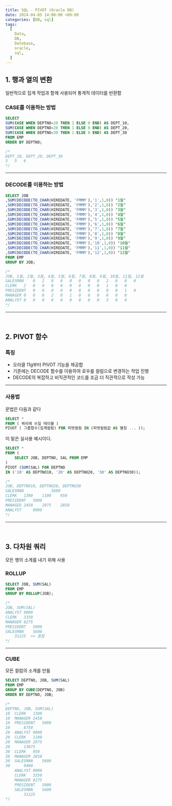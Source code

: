 ```yaml
---
title: SQL - PIVOT (Oracle DB)
date: 2024-04-05 14:00:00 +09:00
categories: [DB, sql]
tags:
  [
    Data,
    DB,
    Datebase,
    oracle,
    sql,
  ]
---
```


## 1. 행과 열의 변환

일반적으로 집계 작업과 함께 사용되어 통계적 데이터를 반환함

### CASE를 이용하는 방법

```sql
SELECT
SUM(CASE WHEN DEPTNO=10 THEN 1 ELSE 0 END) AS DEPT_10,
SUM(CASE WHEN DEPTNO=20 THEN 1 ELSE 0 END) AS DEPT_20,
SUM(CASE WHEN DEPTNO=30 THEN 1 ELSE 0 END) AS DEPT_30
FROM EMP
ORDER BY DEPTNO;

/*
DEPT_10, DEPT_20, DEPT_30
3	5	6
*/
```

<hr>

### DECODE를 이용하는 방법

```sql
SELECT JOB
,SUM(DECODE(TO_CHAR(HIREDATE, 'FMMM'),'1',1,0)) "1월"
,SUM(DECODE(TO_CHAR(HIREDATE, 'FMMM'),'2',1,0)) "2월"
,SUM(DECODE(TO_CHAR(HIREDATE, 'FMMM'),'3',1,0)) "3월"
,SUM(DECODE(TO_CHAR(HIREDATE, 'FMMM'),'4',1,0)) "4월"
,SUM(DECODE(TO_CHAR(HIREDATE, 'FMMM'),'5',1,0)) "5월"
,SUM(DECODE(TO_CHAR(HIREDATE, 'FMMM'),'6',1,0)) "6월"
,SUM(DECODE(TO_CHAR(HIREDATE, 'FMMM'),'7',1,0)) "7월"
,SUM(DECODE(TO_CHAR(HIREDATE, 'FMMM'),'8',1,0)) "8월"
,SUM(DECODE(TO_CHAR(HIREDATE, 'FMMM'),'9',1,0)) "9월"
,SUM(DECODE(TO_CHAR(HIREDATE, 'FMMM'),'10',1,0)) "10월"
,SUM(DECODE(TO_CHAR(HIREDATE, 'FMMM'),'11',1,0)) "11월"
,SUM(DECODE(TO_CHAR(HIREDATE, 'FMMM'),'12',1,0)) "12월"
FROM EMP
GROUP BY JOB;

/*
JOB, 1월, 2월, 3월, 4월, 5월, 6월, 7월, 8월, 9월, 10월, 11월, 12월
SALESMAN	0	2	0	0	0	0	0	0	2	0	0	0
CLERK	2	0	0	0	0	0	0	0	0	1	0	0
PRESIDENT	0	0	0	0	0	0	0	0	0	0	1	0
MANAGER	0	0	0	2	0	1	0	0	0	0	0	0
ANALYST	0	0	0	0	0	0	0	0	0	3	0	0
*/
```

<hr><br>

## 2. PIVOT 함수

### 특징

- 오라클 11g부터 PIVOT 기능을 제공합
- 기존에는 DECODE 함수를 이용하여 로우를 컬럼으로 변경하는 작업 진행
- DECODE의 복잡하고 비직관적인 코드를 조금 더 직관적으로 작성 가능

<hr>

### 사용법

문법은 다음과 같다

```sql
SELECT *
FROM ( 쿼리에 쓰일 테이블 )
PIVOT ( 그룹합수(집계컬럼) FOR 피벗컬럼 IN (피벗컬럼값 AS 별칭 ... ));
```

이 밑은 실사용 예시이다.

```sql
SELECT *
FROM (
    SELECT JOB, DEPTNO, SAL FROM EMP
) 
PIVOT (SUM(SAL) FOR DEPTNO 
IN ('10' AS DEPTNO10, '20' AS DEPTNO20, '30' AS DEPTNO30));

/*
JOB, DEPTNO10, DEPTNO20, DEPTNO30
SALESMAN			5600
CLERK	1300	1100	950
PRESIDENT	5000		
MANAGER	2450	2975	2850
ANALYST		9000	
*/
```

<hr><br>

## 3. 다차원 쿼리

모든 행의 소계를 내기 위해 사용

### ROLLUP

```sql
SELECT JOB, SUM(SAL)
FROM EMP
GROUP BY ROLLUP(JOB);

/*
JOB, SUM(SAL)
ANALYST	9000
CLERK	3350
MANAGER	8275
PRESIDENT	5000
SALESMAN	5600
	31225  >> 총합
*/
```

<hr>

### CUBE 

모든 컬럼의 소계를 만듦

```sql
SELECT DEPTNO, JOB, SUM(SAL)
FROM EMP
GROUP BY CUBE(DEPTNO, JOB)
ORDER BY DEPTNO, JOB;

/*
DEPTNO, JOB, SUM(SAL)
10	CLERK	1300
10	MANAGER	2450
10	PRESIDENT	5000
10		8750
20	ANALYST	9000
20	CLERK	1100
20	MANAGER	2975
20		13075
30	CLERK	950
30	MANAGER	2850
30	SALESMAN	5600
30		9400
	ANALYST	9000
	CLERK	3350
	MANAGER	8275
	PRESIDENT	5000
	SALESMAN	5600
		31225
*/
```